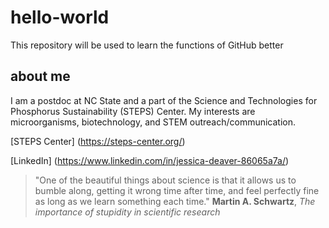# hello-world
This repository will be used to learn the functions of GitHub better

## about me
I am a postdoc at NC State and a part of the Science and Technologies for Phosphorus Sustainability (STEPS) Center. My interests are microorganisms, biotechnology, and STEM outreach/communication.

[STEPS Center] (https://steps-center.org/)

[LinkedIn] (https://www.linkedin.com/in/jessica-deaver-86065a7a/)

>  "One of the beautiful things about science is that it allows us to bumble along, getting it wrong time after time, and feel perfectly fine as long as we learn something each time." **Martin A. Schwartz**, *The importance of stupidity in scientific research*
